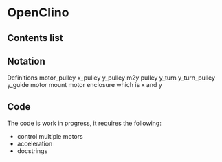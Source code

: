 # OpenClino

## Contents list

## Notation

Definitions
motor_pulley
x_pulley
y_pulley
m2y pulley
y_turn
y_turn_pulley
y_guide
motor mount
motor enclosure
which is x and y

## Code

The code is work in progress, it requires the following:
 - control multiple motors
 - acceleration
 - docstrings


